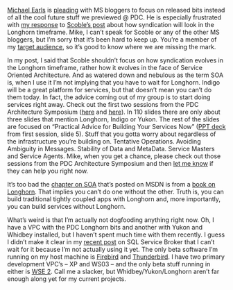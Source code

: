 [Michael Earls](http://www.cerkit.com/cerkitBlog/default.aspx) is
[pleading](http://www.cerkit.com/cerkitBlog/PermaLink.aspx?guid=9ededd3b-a7a3-401a-9a74-63e048c5e68e)
with MS bloggers to focus on released bits instead of all the cool
future stuff we previewed @ PDC. He is especially frustrated with [my
response](http://devhawk.net/PermaLink.aspx?guid=1d8069de-f57b-429e-a749-c79d43633f75)
to [Scoble’s
post](http://radio.weblogs.com/0001011/2003/12/15.html#a5767) about how
syndication will look in the Longhorn timeframe. Mike, I can’t speak for
Scoble or any of the other MS bloggers, but I’m sorry that it’s been
hard to keep up. You’re a member of my [target
audience](http://devhawk.net/PermaLink.aspx?guid=e16c7694-ead9-40da-a9ca-18af6359680c),
so it’s good to know where we are missing the mark.

In my post, I said that Scoble shouldn’t focus on how syndication
evolves in the Longhorn timeframe, rather how it evolves in the face of
Service Oriented Architecture. And as watered down and nebulous as the
term SOA is, when I use it I’m not implying that you have to wait for
Longhorn. Indigo will be a great platform for services, but that doesn’t
mean you can’t do them today. In fact, the advice coming out of my group
is to start doing services right away. Check out the first two sessions
from the PDC Architecture Symposium
([here](http://microsoft.sitestream.com/PDC2003/ARC/ARCSYM1.htm) and
[here](http://microsoft.sitestream.com/PDC2003/ARC/ARCSYM2.htm)). In 110
slides there are only about three slides that mention Longhorn, Indigo
or Yukon. The rest of the slides are focused on “Practical Advice for
Building Your Services Now” ([PPT
deck](http://microsoft.sitestream.com/PDC2003/ARC/ARCSYM1_files/Botto_files/ARCSYM1_Helland.ppt)
from first session, slide 5). Stuff that you gotta worry about
regardless of the infrastructure you’re building on. Tentative
Operations. Avoiding Ambiguity in Messages. Stability of Data and
MetaData. Service Masters and Service Agents. Mike, when you get a
chance, please check out those sessions from the PDC Architecture
Symposium and then [let me
know](mailto:hpierson@microsoft.com) if they can help you
right now.

It’s too bad the [chapter on
SOA](http://msdn.microsoft.com/Longhorn/understanding/books/migrationguide/default.aspx?pull=/library/en-us/dnlongmig/html/intmiglongch02.asp)
that’s posted on MSDN is from a [book on
Longhorn](http://msdn.microsoft.com/Longhorn/understanding/books/migrationguide/default.aspx).
That implies you can’t do one without the other. Truth is, you can build
traditional tightly coupled apps with Longhorn and, more importantly,
you can build services without Longhorn.

What’s weird is that I’m actually not dogfooding anything right now. Oh,
I have a VPC with the PDC Longhorn bits and another with Yukon and
Whidbey installed, but I haven’t spent much time with them recently. I
guess I didn’t make it clear in my [recent
post](http://devhawk.net/PermaLink.aspx?guid=974e04d8-30fe-44ba-9103-b8397a2c7b2e)
on SQL Service Broker that I can’t wait for it because I’m not actually
using it yet. The only beta software I’m running on my host machine is
[Firebird](http://mozilla.org/products/firebird/) and
[Thunderbird](http://mozilla.org/products/thunderbird/). I have two
primary development VPC’s – XP and WS03 – and the only beta stuff
running in either is [WSE
2](http://msdn.microsoft.com/webservices/building/wse/default.aspx).
Call me a slacker, but Whidbey/Yukon/Longhorn aren’t far enough along
yet for my current projects.
